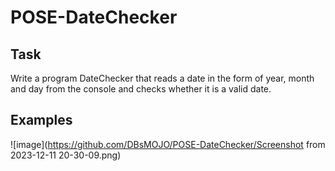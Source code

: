 # POSE-DateChecker

## Task 

Write a program DateChecker that reads a date in the form of year, month and
day from the console and checks whether it is a valid date.

## Examples

![image](https://github.com/DBsMOJO/POSE-DateChecker/Screenshot from 2023-12-11 20-30-09.png)
